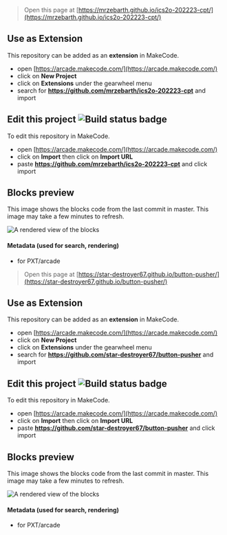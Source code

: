  


> Open this page at [https://mrzebarth.github.io/ics2o-202223-cpt/](https://mrzebarth.github.io/ics2o-202223-cpt/)

## Use as Extension

This repository can be added as an **extension** in MakeCode.

* open [https://arcade.makecode.com/](https://arcade.makecode.com/)
* click on **New Project**
* click on **Extensions** under the gearwheel menu
* search for **https://github.com/mrzebarth/ics2o-202223-cpt** and import

## Edit this project ![Build status badge](https://github.com/mrzebarth/ics2o-202223-cpt/workflows/MakeCode/badge.svg)

To edit this repository in MakeCode.

* open [https://arcade.makecode.com/](https://arcade.makecode.com/)
* click on **Import** then click on **Import URL**
* paste **https://github.com/mrzebarth/ics2o-202223-cpt** and click import

## Blocks preview

This image shows the blocks code from the last commit in master.
This image may take a few minutes to refresh.

![A rendered view of the blocks](https://github.com/mrzebarth/ics2o-202223-cpt/raw/master/.github/makecode/blocks.png)

#### Metadata (used for search, rendering)

* for PXT/arcade
<script src="https://makecode.com/gh-pages-embed.js"></script><script>makeCodeRender("{{ site.makecode.home_url }}", "{{ site.github.owner_name }}/{{ site.github.repository_name }}");</script>



> Open this page at [https://star-destroyer67.github.io/button-pusher/](https://star-destroyer67.github.io/button-pusher/)

## Use as Extension

This repository can be added as an **extension** in MakeCode.

* open [https://arcade.makecode.com/](https://arcade.makecode.com/)
* click on **New Project**
* click on **Extensions** under the gearwheel menu
* search for **https://github.com/star-destroyer67/button-pusher** and import

## Edit this project ![Build status badge](https://github.com/star-destroyer67/button-pusher/workflows/MakeCode/badge.svg)

To edit this repository in MakeCode.

* open [https://arcade.makecode.com/](https://arcade.makecode.com/)
* click on **Import** then click on **Import URL**
* paste **https://github.com/star-destroyer67/button-pusher** and click import

## Blocks preview

This image shows the blocks code from the last commit in master.
This image may take a few minutes to refresh.

![A rendered view of the blocks](https://github.com/star-destroyer67/button-pusher/raw/master/.github/makecode/blocks.png)

#### Metadata (used for search, rendering)

* for PXT/arcade
<script src="https://makecode.com/gh-pages-embed.js"></script><script>makeCodeRender("{{ site.makecode.home_url }}", "{{ site.github.owner_name }}/{{ site.github.repository_name }}");</script>
